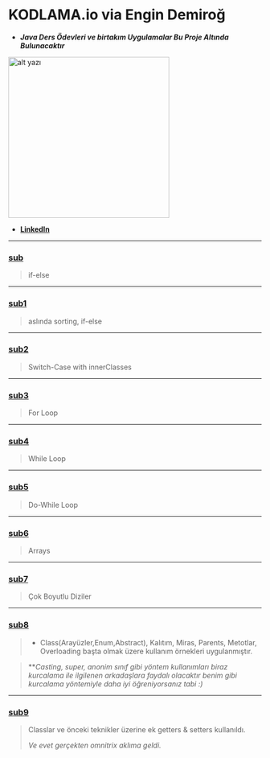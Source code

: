 # KODLAMA.io via Engin Demiroğ 
- **_Java Ders Ödevleri ve birtakım Uygulamalar Bu Proje Altında Bulunacaktır_**

<img src="https://i.hizliresim.com/po8l56v.png" alt="alt yazı" width="320">

* __[LinkedIn](https://www.linkedin.com/in/furkan-akba%C5%9F-a4a492312/)__





---


### [sub](https://github.com/blu7ck/Kodlama-io/tree/homework/src/sub)
> if-else

---

### [sub1](https://github.com/blu7ck/Kodlama-io/tree/homework/src/sub1)
> aslında sorting, if-else

---

### [sub2](https://github.com/blu7ck/Kodlama-io/tree/homework/src/sub2)
>Switch-Case with innerClasses

---

### [sub3](https://github.com/blu7ck/Kodlama-io/tree/homework/src/sub3)
>For Loop

---

### [sub4](https://github.com/blu7ck/Kodlama-io/tree/homework/src/sub4)
>While Loop

---

### [sub5](https://github.com/blu7ck/Kodlama-io/tree/homework/src/sub5)
>Do-While Loop

---

### [sub6](https://github.com/blu7ck/Kodlama-io/tree/homework/src/sub6)
>Arrays

---

### [sub7](https://github.com/blu7ck/Kodlama-io/tree/homework/src/sub7)
> Çok Boyutlu Diziler

---

### [sub8](https://github.com/blu7ck/Kodlama-io/tree/homework/src/sub8)
>* Class(Arayüzler,Enum,Abstract), Kalıtım, Miras, Parents, Metotlar, Overloading başta olmak üzere kullanım örnekleri uygulanmıştır.

>**_Casting, super, anonim sınıf gibi yöntem kullanımları biraz kurcalama ile ilgilenen arkadaşlara faydalı olacaktır benim gibi kurcalama yöntemiyle daha iyi öğreniyorsanız tabi :)_

---

### [sub9](https://github.com/blu7ck/Kodlama-io/tree/homework/src/sub9)
>Classlar ve önceki teknikler üzerine ek getters & setters kullanıldı.
> 
> _Ve evet gerçekten omnitrix aklıma geldi._